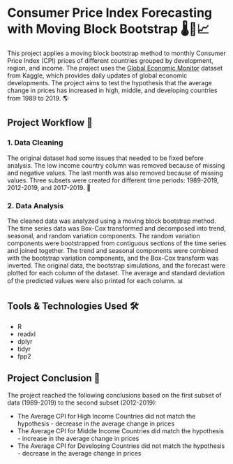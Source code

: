 <h1>Consumer Price Index Forecasting with Moving Block Bootstrap 🌡🔮📈</h1>
<p>This project applies a moving block bootstrap method to monthly Consumer Price Index (CPI) prices of different countries grouped by development, region, and income. The project uses the <a href="https://www.kaggle.com/datasets/theworldbank/global-economic-monitor">Global Economic Monitor</a> dataset from Kaggle, which provides daily updates of global economic developments. The project aims to test the hypothesis that the average change in prices has increased in high, middle, and developing countries from 1989 to 2019. 🌎</p>

<h2>Project Workflow 📝</h2>
<h3>1. Data Cleaning </h3>
<p>The original dataset had some issues that needed to be fixed before analysis. The low income country column was removed because of missing and negative values. The last month was also removed because of missing values. Three subsets were created for different time periods: 1989-2019, 2012-2019, and 2017-2019. 🧹</p>
<h3>2. Data Analysis </h3>
<p>The cleaned data was analyzed using a moving block bootstrap method. The time series data was Box-Cox transformed and decomposed into trend, seasonal, and random variation components. The random variation components were bootstrapped from contiguous sections of the time series and joined together. The trend and seasonal components were combined with the bootstrap variation components, and the Box-Cox transform was inverted. The original data, the bootstrap simulations, and the forecast were plotted for each column of the dataset. The average and standard deviation of the predicted values were also printed for each column. 📊</p>
<h2>Tools & Technologies Used 🛠</h2>
<ul>
  <li>R </li>
  <li>readxl </li>
  <li>dplyr </li>
  <li>tidyr </li>
  <li>fpp2 </li>
</ul>
<h2>Project Conclusion 🏁</h2>
<p>The project reached the following conclusions based on the first subset of data (1989-2019) to the second subset (2012-2019):</p>
<ul>
  <li>The Average CPI for High Income Countries did not match the hypothesis - decrease in the average change in prices</li>
  <li>The Average CPI for Middle Income Countries did match the hypothesis - increase in the average change in prices</li>
  <li>The Average CPI for Developing Countries did not match the hypothesis - decrease in the average change in prices</li>
</ul>

